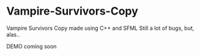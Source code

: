 # Vampire-Survivors-Copy
Vampire Survivors Copy made using C++ and SFML
Still a lot of bugs, but, alas..

DEMO coming soon
